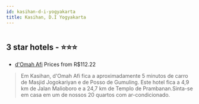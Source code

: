 ```yaml
---
id: kasihan-d-i-yogyakarta
title: Kasihan, D.I Yogyakarta
---
```


<center><img src="https://i.travelapi.com/hotels/62000000/61420000/61416600/61416546/12f949fd_z.jpg" alt="" /></center>


##  3 star hotels - ⭐️⭐️⭐️

-    [d'Omah Afi](https://www.hurb.com/br/aud/https://www.hurb.com/br/hotels/kasihan/d-omah-afi-HT-C8PB?cmp=18055) Prices from R$112.22
   > Em Kasihan, d'Omah Afi fica a aproximadamente 5 minutos de carro de Masjid Jogokariyan e de Posso de Gumuling.  Este hotel fica a 4,9 km de Jalan Malioboro e a 24,7 km de Templo de Prambanan.Sinta-se em casa em um de nossos 20 quartos com ar-condicionado.
